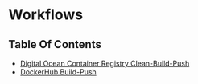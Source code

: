 # Workflows

## Table Of Contents
- [Digital Ocean Container Registry Clean-Build-Push](./workflow-guides/DOCR-Clean-Build-Push.md)
- [DockerHub Build-Push](./workflow-guides/DockerHub-Build-Push.md)
